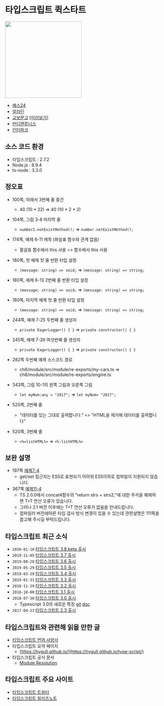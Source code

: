 # 타입스크립트 퀵스타트

<img src="https://github.com/happygrammer/typescript/blob/master/cover.jpg" width="250px">

* [예스24](http://www.yes24.com/24/goods/59719961?scode=029)
* [알라딘](http://www.aladin.co.kr/shop/wproduct.aspx?ItemId=141259576)
* [교보문고](http://www.kyobobook.co.kr/product/detailViewKor.laf?ejkGb=KOR&mallGb=KOR&barcode=9791186710302&orderClick=LAG&Kc=) [[미리보기]](http://preview.kyobobook.co.kr/preview.jsp?siteGb=INK&ejkGb=KOR&barcode=9791186710302&loginYn=N&orderClick=JAW)
* [반디앤루니스](http://www.bandinlunis.com/front/product/detailProduct.do?prodId=4167786)
* [인터파크](http://shopping.interpark.com/product/productInfo.do?prdNo=5618034908&dispNo=008001082&pis1=shop&pis2=product)

## 소스 코드 환경

- 타입스크립트 : 2.7.2
- Node.js : 8.9.4
- ts-node : 3.3.0

## 정오표

- 100쪽, 아래서 3번째 줄 중간
	- 40 (10 * 22) => 40 (10 * 2 * 2)
- 104쪽, 그림 3-8 마지막 줄
	- `number2.notExistMethod();` => `number.notExistMethod();`
- 174쪽, 예제 6-11 제목 (화살표 함수와 관계 없음)
	- 활살표 함수에서 this 사용 => 함수에서 this 사용
- 180쪽, 첫 예제 첫 줄 반환 타입 설정
	- `(message: string) => void;` => `(message: string) => string;`
- 180쪽, 예제 6-13 2번째 줄 반환 타입 설정
	- `(message: string) => void;` => `(message: string) => string;`
- 180쪽, 마지막 예제 첫 줄 반환 타입 설정
	- `(message: string) => void;` => `(message: string) => string;`
- 244쪽, 예제 7-25 두번째 줄 생성자
	- `private EagerLogger() { }` => `private constructor() { }`
- 245쪽, 예제 7-26 여섯번째 줄 생성자
	- `private EagerLogger() { }` => `private constructor() { }`
- 282쪽 두번째 예제 소스코드 경로
	- ch8/module/src/module/re-exports/my-cars.ts => ch8/module/src/module/re-exports/engine.ts
- 343쪽, 그림 10-1의 왼쪽 그림과 오른쪽 그림
	- `let myNum:any = "2017";` => `let myNum= "2017";`​
- 520쪽, 2번째 줄
	- "데이터를 있는 그대로 출력합니다." => "HTML을 제거해 데이터를 출력합니다"

- 520쪽, 3번째 줄
	- `<%=listHTML%>` => `<%-listHTML%>`
	
## 보완 설명

- 197쪽 [예제7-4](https://github.com/happygrammer/typescript/blob/master/ch7/class/src/class/modifier/super-this.ts)
	- get/set 접근자는 ES5로 표현되기 어려워 ES5이하로 컴파일이 지원되지 않습니다.
- 367쪽 [예제11-4](https://github.com/happygrammer/typescript/blob/master/ch11/generics/src/default/concat5.ts)
	- TS 2.0.0에서 concat4함수의 "return strs + strs2;"에 대한 주석을 해제하면 T+T 연산 오류가 있습니다.
	- 그러나 2.1 버전 이후에는 T+T 연산 오류가 없음을 안내드립니다.
	- 컴파일러 버전에따른 타입 검사 방식 변경이 있을 수 있는데 관련설명은 111쪽을 참고해 주시길 부탁드립니다.

## 타입스크립트 최근 소식
- `2020-01-10` [타입스크립트 3.8.beta 출시](https://devblogs.microsoft.com/typescript/announcing-typescript-3-8-beta)
- `2019-11-05` [타입스크립트 3.7 출시](https://devblogs.microsoft.com/typescript/announcing-typescript-3-7)
- `2019-08-28` [타입스크립트 3.6 출시](https://blogs.msdn.microsoft.com/typescript/2018/07/30/announcing-typescript-3-6)
- `2019-05-29` [타입스크립트 3.5 출시](https://devblogs.microsoft.com/typescript/announcing-typescript-3-5)
- `2019-03-29` [타입스크립트 3.4 출시](https://devblogs.microsoft.com/typescript/announcing-typescript-3-4)
- `2019-01-31` [타입스크립트 3.3 출시](https://devblogs.microsoft.com/typescript/announcing-typescript-3-3)
- `2018-11-29` [타입스크립트 3.2 출시](https://devblogs.microsoft.com/typescript/announcing-typescript-3-2)
- `2018-10-08` [타입스크립트 3.1 출시](https://devblogs.microsoft.com/typescript/announcing-typescript-3-1)
- `2018-07-30` [타입스크립트 3.0 출시](https://blogs.msdn.microsoft.com/typescript/2018/07/30/announcing-typescript-3-0/)
	- Typescript 3.0의 새로운 특징 [git](https://github.com/Microsoft/TypeScript/wiki/What%27s-new-in-TypeScript) [doc](https://www.typescriptlang.org/docs/handbook/release-notes/typescript-3-0.html)
- `2017-04-23` [타입스크립트 2.3 출시](https://blogs.msdn.microsoft.com/typescript/2017/04/27/announcing-typescript-2-3/)

## 타입스크립트와 관련해 읽을 만한 글
- [타입스크립트 언어 사양서](https://github.com/Microsoft/TypeScript/blob/master/doc/spec.md)
- 타입스크립트 요약 페이지
	- [https://hygull.github.io/](https://hygull.github.io/type-script/)
- 타입스크립트 공식 문서
	- [Module Resolution](https://www.typescriptlang.org/docs/handbook/module-resolution.html)

## 타입스크립트 주요 사이트
- [타입스크립트 트위터](https://twitter.com/typescriptlang)
- [타입스크립트 릴리즈노트](https://github.com/Microsoft/TypeScript/releases)
